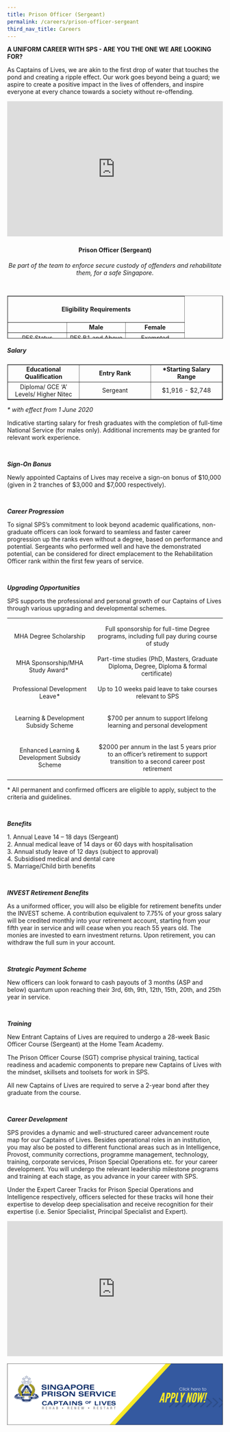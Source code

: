 ```yaml
---
title: Prison Officer (Sergeant)
permalink: /careers/prison-officer-sergeant
third_nav_title: Careers
---
```

<p><strong>A UNIFORM CAREER WITH SPS - ARE YOU THE ONE WE ARE LOOKING FOR?</strong></p>
<p class="copytext">As Captains of Lives, we are akin to the first drop of water that touches the pond and creating a ripple effect. Our work goes beyond being a guard; we aspire to create&nbsp;a positive impact in the lives of offenders, and inspire everyone at every chance towards a society without re-offending.</p>
<iframe title="YouTube video player" src="https://www.youtube.com/embed/12TDAdBmDGY" width="100%" height="315" frameborder="0" allowfullscreen="allowfullscreen"></iframe>
<h4 style="text-align: center;"><strong>Prison Officer (Sergeant)</strong></h4>
<p style="text-align: center;"><em>Be part of the team to enforce secure custody of offenders and rehabilitate them, for a safe Singapore.</em></p>
<div style="text-align: center;">&nbsp;</div>
<div style="text-align: center;">
<table style="border-collapse: collapse; width: 100%; height: 100px;" border="1">
<tbody>
<tr style="height: 46px;">
<td style="text-align: center; width: 99.9999%;" colspan="3">
<h4><strong>Eligibility Requirements</strong></h4>
</td>
</tr>
<tr style="height: 18px;">
<td style="width: 33.3333%; height: 18px;">&nbsp;</td>
<td style="width: 33.3333%; text-align: center; height: 18px;"><strong>Male</strong></td>
<td style="width: 33.3333%; text-align: center; height: 18px;"><strong>Female</strong></td>
</tr>
<tr style="height: 18px;">
<td style="width: 33.3333%; height: 18px;">PES Status</td>
<td style="width: 33.3333%; height: 18px; text-align: center;">PES B1 and Above</td>
<td style="width: 33.3333%; height: 18px; text-align: center;">Exempted</td>
</tr>
<tr style="height: 18px;">
<td style="width: 33.3333%; height: 18px; text-align: left;">Vision</td>
<td style="text-align: center; width: 66.6666%;" colspan="2">Normal Colour Vision</td>
</tr>
</tbody>
</table>
<h5 style="text-align: left;"><strong>Salary</strong></h5>
<table style="border-collapse: collapse; width: 100%;" border="1">
<tbody>
<tr>
<td style="width: 33.3333%; text-align: center;"><strong>Educational Qualification</strong></td>
<td style="width: 33.3333%; text-align: center;"><strong>Entry Rank</strong></td>
<td style="width: 33.3333%; text-align: center;"><strong>*Starting Salary Range</strong></td>
</tr>
<tr>
<td style="width: 33.3333%; text-align: center;">Diploma/ GCE &lsquo;A&rsquo; Levels/ Higher Nitec</td>
<td style="width: 33.3333%; text-align: center;">Sergeant</td>
<td style="width: 33.3333%; text-align: center;">$1,916 - $2,748</td>
</tr>
</tbody>
</table>
<div class="container">
<p class="copytext" style="text-align: left;"><em>* with effect from 1 June 2020</em></p>
<p class="copytext" style="text-align: left;">Indicative starting salary for fresh graduates with the completion of full-time National Service (for males only). Additional increments may be granted for relevant work experience.</p>
<p class="copytext">&nbsp;</p>
</div>
<div class="container">
<p class="subtitle" style="text-align: left;"><strong><em>Sign-On Bonus</em></strong></p>
<p class="copytext" style="text-align: left;">Newly appointed Captains of Lives may receive a sign-on bonus of $10,000 (given in 2 tranches of $3,000 and $7,000 respectively).</p>
<p class="copytext" style="text-align: left;">&nbsp;</p>
</div>
<div class="container">
<p class="subtitle" style="text-align: left;"><strong><em>Career Progression</em></strong></p>
<p class="copytext" style="text-align: left;">To signal SPS&rsquo;s commitment to look beyond academic qualifications, non-graduate officers can look forward to seamless and faster career progression up the ranks even without a degree, based on performance and potential. Sergeants who performed well and have the demonstrated potential, can be considered for direct emplacement to the Rehabilitation Officer rank within the first few years of service.</p>
<p class="copytext" style="text-align: left;">&nbsp;</p>
<p class="subtitle" style="text-align: left;"><em><strong>Upgrading Opportunities</strong></em></p>
<p class="copytext" style="text-align: left;">SPS supports the professional and personal growth of our Captains of Lives through various upgrading and developmental schemes.</p>
<table class="table">
<tbody>
<tr>
<td class="cellpadding">
<p>MHA Degree Scholarship</p>
</td>
<td class="cellpadding">
<p>Full sponsorship for full-time Degree programs, including full pay during course of study</p>
</td>
</tr>
<tr>
<td class="cellpadding">MHA Sponsorship/MHA Study Award*&nbsp;</td>
<td class="cellpadding">Part-time studies (PhD, Masters, Graduate Diploma, Degree, Diploma &amp; formal certificate)&nbsp;</td>
</tr>
<tr>
<td class="cellpadding">
<p>Professional Development Leave*</p>
</td>
<td class="cellpadding">
<p>Up to 10 weeks paid leave to take courses relevant to SPS</p>
</td>
</tr>
<tr>
<td class="cellpadding">
<p>Learning &amp; Development Subsidy Scheme</p>
</td>
<td class="cellpadding">
<p>$700 per annum to support lifelong learning and personal development</p>
</td>
</tr>
<tr>
<td class="cellpadding">
<p>Enhanced Learning &amp; Development Subsidy Scheme</p>
</td>
<td class="cellpadding">
<p>$2000 per annum in the last 5 years prior to an officer&rsquo;s retirement to support transition to a second career post retirement</p>
</td>
</tr>
</tbody>
</table>
<div class="sfContentBlock">
<div class="container">
<p class="copytext" style="text-align: left;">* All permanent and confirmed officers are eligible to apply, subject to the criteria and guidelines.</p>
<p class="copytext" style="text-align: left;">&nbsp;</p>
</div>
<div class="container" style="text-align: left;">
<p class="subtitle"><strong><em>Benefits</em></strong></p>
<p class="copytext">1. Annual Leave 14 &ndash; 18 days (Sergeant)<br />2. Annual medical leave of 14 days or 60 days with hospitalisation<br />3. Annual study leave of 12 days (subject to approval)<br />4. Subsidised medical and dental care<br />5. Marriage/Child birth benefits</p>
<p class="copytext">&nbsp;</p>
</div>
<div class="container" style="text-align: left;">
<p><strong><em>INVEST Retirement Benefits</em></strong></p>
<p>As a uniformed officer, you will also be eligible for retirement benefits under the INVEST scheme. A contribution equivalent to&nbsp;7.75%&nbsp;of your gross salary will be credited monthly into your retirement account, starting from your fifth year in service and will cease when you reach 55 years old. The monies are invested to earn investment returns. Upon retirement, you can withdraw the full sum in your account.</p>
<p>&nbsp;</p>
</div>
<div class="container" style="text-align: left;">
<p><strong><em>Strategic Payment Scheme</em></strong></p>
<p>New officers can look forward to cash payouts of 3 months (ASP and below) quantum upon reaching their 3rd, 6th, 9th, 12th, 15th, 20th, and 25th year in service.</p>
<p>&nbsp;</p>
</div>
<div class="container" style="text-align: left;">
<p class="subtitle"><em><strong>Training</strong></em></p>
<p class="copytext">New Entrant Captains of Lives are required to undergo a 28-week Basic Officer Course (Sergeant) at the Home Team Academy.</p>
</div>
<div class="container" style="text-align: left;">
<p class="copytext">The Prison&nbsp;Officer Course (SGT)&nbsp;comprise physical training, tactical readiness and academic components to prepare new Captains of Lives&nbsp;with the mindset, skillsets and toolsets&nbsp;for work in SPS.</p>
<p class="copytext">All new Captains of Lives&nbsp;are required&nbsp;to serve a 2-year bond after they graduate from the course.</p>
</div>
</div>
<div class="sfContentBlock">
<div class="container" style="text-align: left;">
<p>&nbsp;</p>
</div>
<div class="container">
<p class="subtitle" style="text-align: left;"><em><strong>Career Development</strong></em></p>
<p class="copytext" style="text-align: left;">SPS provides a dynamic and well-structured career advancement route map for our Captains of Lives. Besides operational roles in an institution, you may also be posted to different functional areas such as in Intelligence, Provost, community corrections, programme management, technology, training, corporate services, Prison Special Operations etc. for your career development. You will undergo the relevant leadership milestone programs and training at each stage, as you advance in your career with SPS.</p>
<p class="copytext" style="text-align: left;">Under the Expert Career Tracks for Prison Special Operations and Intelligence respectively, officers selected for these tracks will hone their expertise to develop deep specialisation and receive recognition for their expertise (i.e. Senior Specialist, Principal Specialist and Expert).</p>
<iframe title="YouTube video player" src="https://www.youtube.com/embed/HnyTLHCYBo0" width="100%" height="315" frameborder="0" allowfullscreen="allowfullscreen"></iframe>
<p class="copytext" style="text-align: left;"><a href="https://careers.pageuppeople.com/688/cwlive/en/filter/?=&amp;search-keyword=singapore%20prison&amp;brand=mha%20-%20singapore%20prison%20service%20(sps)&amp;job-mail-subscribe-privacy=agree"><img src="https://raw.githubusercontent.com/isomerpages/pris-test/staging/images/career-tabs-application-button.png" alt="" /></a></p>
</div>
</div>